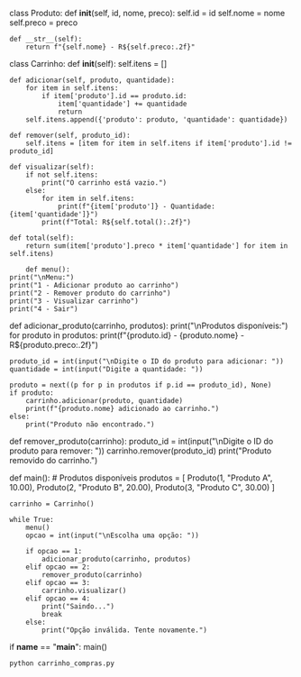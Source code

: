 class Produto:
    def __init__(self, id, nome, preco):
        self.id = id
        self.nome = nome
        self.preco = preco

    def __str__(self):
        return f"{self.nome} - R${self.preco:.2f}"

class Carrinho:
    def __init__(self):
        self.itens = []

    def adicionar(self, produto, quantidade):
        for item in self.itens:
            if item['produto'].id == produto.id:
                item['quantidade'] += quantidade
                return
        self.itens.append({'produto': produto, 'quantidade': quantidade})

    def remover(self, produto_id):
        self.itens = [item for item in self.itens if item['produto'].id != produto_id]

    def visualizar(self):
        if not self.itens:
            print("O carrinho está vazio.")
        else:
            for item in self.itens:
                print(f"{item['produto']} - Quantidade: {item['quantidade']}")
            print(f"Total: R${self.total():.2f}")

    def total(self):
        return sum(item['produto'].preco * item['quantidade'] for item in self.itens)

        def menu():
    print("\nMenu:")
    print("1 - Adicionar produto ao carrinho")
    print("2 - Remover produto do carrinho")
    print("3 - Visualizar carrinho")
    print("4 - Sair")

def adicionar_produto(carrinho, produtos):
    print("\nProdutos disponíveis:")
    for produto in produtos:
        print(f"{produto.id} - {produto.nome} - R${produto.preco:.2f}")

    produto_id = int(input("\nDigite o ID do produto para adicionar: "))
    quantidade = int(input("Digite a quantidade: "))

    produto = next((p for p in produtos if p.id == produto_id), None)
    if produto:
        carrinho.adicionar(produto, quantidade)
        print(f"{produto.nome} adicionado ao carrinho.")
    else:
        print("Produto não encontrado.")

def remover_produto(carrinho):
    produto_id = int(input("\nDigite o ID do produto para remover: "))
    carrinho.remover(produto_id)
    print("Produto removido do carrinho.")

def main():
    # Produtos disponíveis
    produtos = [
        Produto(1, "Produto A", 10.00),
        Produto(2, "Produto B", 20.00),
        Produto(3, "Produto C", 30.00)
    ]
    
    carrinho = Carrinho()
    
    while True:
        menu()
        opcao = int(input("\nEscolha uma opção: "))
        
        if opcao == 1:
            adicionar_produto(carrinho, produtos)
        elif opcao == 2:
            remover_produto(carrinho)
        elif opcao == 3:
            carrinho.visualizar()
        elif opcao == 4:
            print("Saindo...")
            break
        else:
            print("Opção inválida. Tente novamente.")

if __name__ == "__main__":
    main()

    python carrinho_compras.py
